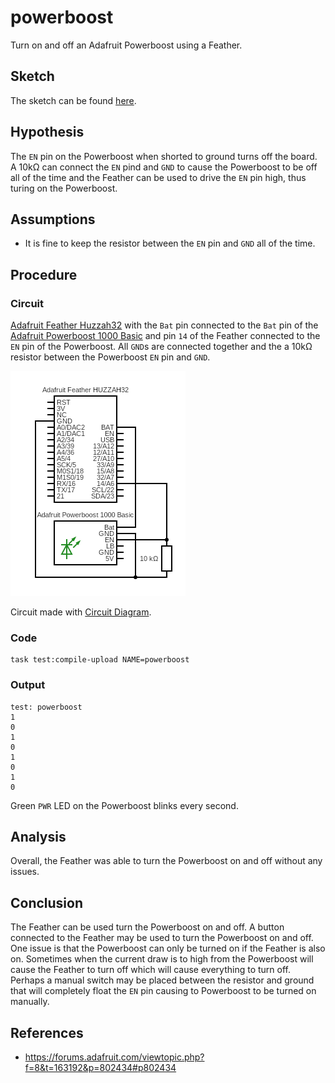 # powerboost

Turn on and off an Adafruit Powerboost using a Feather.

## Sketch

The sketch can be found [here][1].

## Hypothesis

The `EN` pin on the Powerboost when shorted to ground turns off the board.
A 10kΩ can connect the `EN` pind and `GND` to cause the Powerboost to be
off all of the time and the Feather can be used to drive the `EN` pin 
high, thus turing on the Powerboost.

## Assumptions

- It is fine to keep the resistor between the `EN` pin and `GND` all of the time.

## Procedure

### Circuit

[Adafruit Feather Huzzah32][3] with the `Bat` pin connected to the `Bat` pin of the
[Adafruit Powerboost 1000 Basic][4] and pin `14` of the Feather connected to the `EN`
pin of the Powerboost. All `GND`s are connected together and the a 10kΩ resistor
between the Powerboost `EN` pin and `GND`.

![](../assets/images/circuit-powerboost.png)

Circuit made with [Circuit Diagram][2].

### Code

```shell
task test:compile-upload NAME=powerboost
```

### Output

```shell
test: powerboost
1
0
1
0
1
0
1
0
```

Green `PWR` LED on the Powerboost blinks every second.

## Analysis

Overall, the Feather was able to turn the Powerboost on and off without any
issues.

## Conclusion

The Feather can be used turn the Powerboost on and off. A button connected to
the Feather may be used to turn the Powerboost on and off. One issue is that
the Powerboost can only be turned on if the Feather is also on. Sometimes when
the current draw is to high from the Powerboost will cause the Feather to turn
off which will cause everything to turn off. Perhaps a manual switch may be
placed between the resistor and ground that will completely float the `EN` pin
causing to Powerboost to be turned on manually.

## References
- https://forums.adafruit.com/viewtopic.php?f=8&t=163192&p=802434#p802434

[1]: https://github.com/nicholaswilde/solar-battery-charger/tree/main/test/powerboost
[2]: https://www.circuit-diagram.org/
[3]: https://www.adafruit.com/product/3405
[4]: https://www.adafruit.com/product/2030
